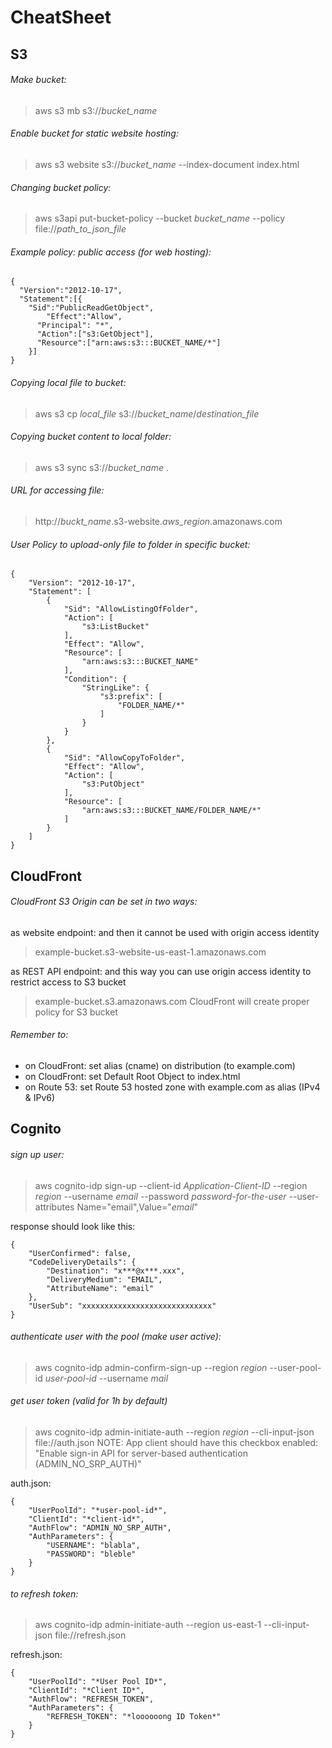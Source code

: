 # CheatSheet

## S3
###### Make bucket:
> aws s3 mb s3://*bucket_name*

###### Enable bucket for static website hosting:
> aws s3 website s3://*bucket_name* --index-document index.html

###### Changing bucket policy:
> aws s3api put-bucket-policy --bucket *bucket_name* --policy file://*path_to_json_file*

###### Example policy: public access (for web hosting):
```
{
  "Version":"2012-10-17",
  "Statement":[{
	"Sid":"PublicReadGetObject",
        "Effect":"Allow",
	  "Principal": "*",
      "Action":["s3:GetObject"],
      "Resource":["arn:aws:s3:::BUCKET_NAME/*"]
    }]
}
```

###### Copying local file to bucket:
> aws s3 cp *local_file* s3://*bucket_name*/*destination_file*

###### Copying bucket content to local folder:
> aws s3 sync s3://*bucket_name* .

###### URL for accessing file:
> http://*buckt_name*.s3-website.*aws_region*.amazonaws.com

###### User Policy to upload-only file to folder in specific bucket:
```
{
    "Version": "2012-10-17",
    "Statement": [
        {
            "Sid": "AllowListingOfFolder",
            "Action": [
                "s3:ListBucket"
            ],
            "Effect": "Allow",
            "Resource": [
                "arn:aws:s3:::BUCKET_NAME"
            ],
            "Condition": {
                "StringLike": {
                    "s3:prefix": [
                        "FOLDER_NAME/*"
                    ]
                }
            }
        },
        {
            "Sid": "AllowCopyToFolder",
            "Effect": "Allow",
            "Action": [
                "s3:PutObject"
            ],
            "Resource": [
                "arn:aws:s3:::BUCKET_NAME/FOLDER_NAME/*"
            ]
        }
    ]
}
```

## CloudFront
###### CloudFront S3 Origin can be set in two ways:
as website endpoint: and then it cannot be used with origin access identity
> example-bucket.s3-website-us-east-1.amazonaws.com

as REST API endpoint: and this way you can use origin access identity to restrict access to S3 bucket
> example-bucket.s3.amazonaws.com
CloudFront will create proper policy for S3 bucket

###### Remember to:
- on CloudFront: set alias (cname) on distribution (to example.com)
- on CloudFront: set Default Root Object to index.html
- on Route 53: set Route 53 hosted zone with example.com as alias (IPv4 & IPv6)

## Cognito
###### sign up user:
> aws cognito-idp sign-up --client-id *Application-Client-ID* --region *region* --username *email* --password *password-for-the-user* --user-attributes Name="email",Value="*email*"

response should look like this:
```
{
    "UserConfirmed": false,
    "CodeDeliveryDetails": {
        "Destination": "x***@x***.xxx",
        "DeliveryMedium": "EMAIL",
        "AttributeName": "email"
    },
    "UserSub": "xxxxxxxxxxxxxxxxxxxxxxxxxxxxx"
}
```

###### authenticate user with the pool (make user active):
> aws cognito-idp admin-confirm-sign-up --region *region* --user-pool-id *user-pool-id* --username *mail*


###### get user token (valid for 1h by default)
> aws cognito-idp admin-initiate-auth --region *region* --cli-input-json file://auth.json
NOTE: App client should have this checkbox enabled: "Enable sign-in API for server-based authentication (ADMIN_NO_SRP_AUTH)"

auth.json:
```
{
    "UserPoolId": "*user-pool-id*",
    "ClientId": "*client-id*",
    "AuthFlow": "ADMIN_NO_SRP_AUTH",
    "AuthParameters": {
        "USERNAME": "blabla",
        "PASSWORD": "bleble"
    }
}
```

###### to refresh token:
> aws cognito-idp admin-initiate-auth --region us-east-1 --cli-input-json file://refresh.json

refresh.json:
```
{
    "UserPoolId": "*User Pool ID*",
    "ClientId": "*Client ID*",
    "AuthFlow": "REFRESH_TOKEN",
    "AuthParameters": {
        "REFRESH_TOKEN": "*loooooong ID Token*"
    }
}
```
